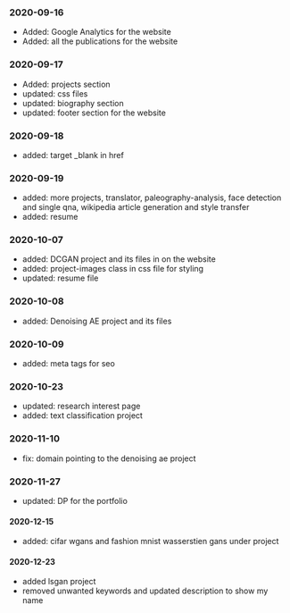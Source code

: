 ### 2020-09-16
- Added: Google Analytics for the website
- Added: all the publications for the website

### 2020-09-17
- Added: projects section 
- updated: css files
- updated: biography section
- updated: footer section for the website

### 2020-09-18
- added: target _blank in href

### 2020-09-19
- added: more projects, translator, paleography-analysis, face detection and single qna, wikipedia article generation and style transfer
- added: resume

### 2020-10-07
- added: DCGAN project and its files in on the website
- added: project-images class in css file for styling
- updated: resume file

### 2020-10-08
- added: Denoising AE project and its files

### 2020-10-09
- added: meta tags for seo

### 2020-10-23
- updated: research interest page
- added: text classification project

### 2020-11-10
- fix: domain pointing to the denoising ae project

### 2020-11-27
- updated: DP for the portfolio

#### 2020-12-15
- added: cifar wgans and fashion mnist wasserstien gans under project

#### 2020-12-23
- added lsgan project
- removed unwanted keywords and updated description to show my name